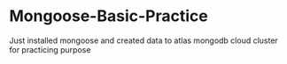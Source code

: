 # Mongoose-Basic-Practice
Just installed mongoose and created data to atlas mongodb cloud cluster for practicing purpose
